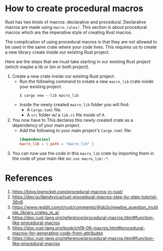 # How to create procedural macros

Rust has two kinds of macros: declarative and procedural. Declarative macros are made
using `macro_rules!`. This section is about procedural macros which are the imperative
style of creating Rust macros.

The complication of using procedural macros is that they are not allowed to be used in the
same crate where your code lives. This requires us to create a new library create inside
our existing Rust project.

Here are the steps that we must take starting in our existing Rust project (which maybe a
lib or bin or both project).

1. Create a new crate inside our existing Rust project.
   - Run the following command to create a new `macro_lib` crate inside your existing
     project.
     ```shell
     $ cargo new --lib macro_lib
     ```
   - Inside the newly created `macro_lib` folder you will find:
     - A `Cargo.toml` file.
     - A `src` folder w/ a `lib.rs` file inside of it.
2. You now have to This declares this newly created crate as a dependency of your main
   project.
   - Add the following to your main project's `Cargo.toml` file:
     ```toml
     [dependencies]
     macro_lib = { path = "macro_lib" }
     ```
3. You can now use the code in this `macro_lib` crate by importing them in the code of
   your main like so: `use macro_lib::*`.

# References

1. https://blog.logrocket.com/procedural-macros-in-rust/
2. https://dev.to/dandyvica/rust-procedural-macros-step-by-step-tutorial-36n8
3. https://www.reddit.com/r/rust/comments/4lgb2o/newbie_question_multiple_library_crates_in_a/
4. https://doc.rust-lang.org/reference/procedural-macros.html#function-like-procedural-macros
5. https://doc.rust-lang.org/book/ch19-06-macros.html#procedural-macros-for-generating-code-from-attributes
6. https://doc.rust-lang.org/reference/procedural-macros.html#function-like-procedural-macros
